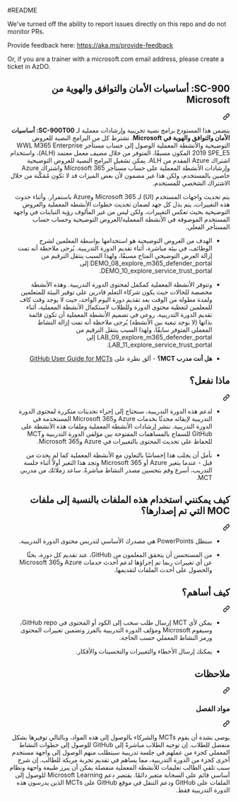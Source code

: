 <div class="Box-sc-g0xbh4-0 eoaCFS js-snippet-clipboard-copy-unpositioned undefined" data-hpc="true"><article class="markdown-body entry-content container-lg" itemprop="text"><p dir="auto">#README</p>
<p dir="auto">We've turned off the ability to report issues directly on this repo and do not monitor PRs.</p>
<p dir="auto">Provide feedback here: <a href="https://aka.ms/provide-feedback" rel="nofollow">https://aka.ms/provide-feedback</a></p>
<p dir="auto">Or, if you are a trainer with a microsoft.com email address, please create a ticket in AzDO.</p>
<div class="markdown-heading" dir="rtl"><h1 tabindex="-1" class="heading-element" dir="rtl">SC-900: أساسيات الأمان والتوافق والهوية من Microsoft</h1><a id="user-content-sc-900-أساسيات-الأمان-والتوافق-والهوية-من-microsoft" class="anchor" aria-label="Permalink: SC-900: أساسيات الأمان والتوافق والهوية من Microsoft" href="#sc-900-أساسيات-الأمان-والتوافق-والهوية-من-microsoft"><svg class="octicon octicon-link" viewBox="0 0 16 16" version="1.1" width="16" height="16" aria-hidden="true"><path d="m7.775 3.275 1.25-1.25a3.5 3.5 0 1 1 4.95 4.95l-2.5 2.5a3.5 3.5 0 0 1-4.95 0 .751.751 0 0 1 .018-1.042.751.751 0 0 1 1.042-.018 1.998 1.998 0 0 0 2.83 0l2.5-2.5a2.002 2.002 0 0 0-2.83-2.83l-1.25 1.25a.751.751 0 0 1-1.042-.018.751.751 0 0 1-.018-1.042Zm-4.69 9.64a1.998 1.998 0 0 0 2.83 0l1.25-1.25a.751.751 0 0 1 1.042.018.751.751 0 0 1 .018 1.042l-1.25 1.25a3.5 3.5 0 1 1-4.95-4.95l2.5-2.5a3.5 3.5 0 0 1 4.95 0 .751.751 0 0 1-.018 1.042.751.751 0 0 1-1.042.018 1.998 1.998 0 0 0-2.83 0l-2.5 2.5a1.998 1.998 0 0 0 0 2.83Z"></path></svg></a></div>
<p dir="rtl">يتضمن هذا المستودع برامج نصية تجريبية وإرشادات معملية لـ <strong>SC-900T00: أساسيات الأمان والتوافق والهوية في Microsoft</strong>.  تشترط كل من البرامج النصية للعروض التوضيحية والأنشطة المعملية الوصول إلى حساب مستأجر WWL M365 Enterprise 2019 SPE_E5 المكون مسبقًا، المتوفر من خلال مضيف معمل معتمد (ALH)، واستخدام اشتراك Azure المقدم من ALH. يمكن تشغيل البرامج النصية للعروض التوضيحية وإرشادات الأنشطة المعملية على حساب مستأجر Microsoft 365 واشتراك Azure خاصين بالمستخدم، ولكن هذا غير مضمون لأن بعض الميزات قد لا تكون مُمَكَّنة من خلال الاشتراك الشخصي للمستخدم.</p>
<p dir="rtl">يتم تحديث واجهات المستخدم (UI) لـ Microsoft 365 وAzure باستمرار.  وأثناء حدوث هذه التغييرات، يتم بذل كل جهد لضمان تحديث خطوات الأنشطة المعملية والعروض التوضيحية بحيث تعكس التغييرات، ولكن ليس من غير المألوف رؤية التباينات في واجهة المستخدم الموصوفة في الأنشطة المعملية/العروض التوضيحية وحساب حساب المستأجر الفعلي.</p>
<ul dir="rtl">
<li>
<p dir="rtl">الهدف من العروض التوضيحية هو استخدامها بواسطة المعلمين لشرح الوظائف، في بيئة مباشرة، أثناء تقديم الدورة التدريبية.  يُرجى ملاحظة أنه تمت إزالة العرض التوضيحي المتاح مسبقًا، ولهذا السبب ينتقل الترقيم من DEMO_08_explore_m365_defender_portal إلى DEMO_10_explore_service_trust_portal.</p>
</li>
<li>
<p dir="rtl">وتتوفر الأنشطة المعملية كمكمل لمحتوى الدورة التدريبية. وهذه الأنشطة مخصصة للحالات حيث يكون شركاء التعلم قادرين على توفير البيئة للمتعلمين ولمدة مطولة من الوقت بعد تقديم دورة اليوم الواحد، حيث لا يوجد وقت كاف للمعلمين لتغطية محتوى الدورة وللطلاب لاستكمال الأنشطة المعملية، أثناء تقديم الدورة التدريبية. روعي في تصميم الأنشطة المعملية أن تكون قائمة بذاتها (لا يوجد تبعية بين الأنشطة)  يُرجى ملاحظة أنه تمت إزالة النشاط المعملي المتوفر سابقًا، ولهذا السبب ينتقل الترقيم من LAB_09_explore_m365_defender_portal إلى LAB_11_explore_service_trust_portal.</p>
</li>
<li>
<p dir="rtl"><strong>هل أنت مدرب MCT؟</strong> - ألق نظرة على <a href="https://microsoftlearning.github.io/MCT-User-Guide/" rel="nofollow">GitHub User Guide for MCTs</a></p>
</li>
</ul>
<div class="markdown-heading" dir="rtl"><h2 tabindex="-1" class="heading-element" dir="rtl">ماذا نفعل؟</h2><a id="user-content-ماذا-نفعل" class="anchor" aria-label="Permalink: ماذا نفعل؟" href="#ماذا-نفعل"><svg class="octicon octicon-link" viewBox="0 0 16 16" version="1.1" width="16" height="16" aria-hidden="true"><path d="m7.775 3.275 1.25-1.25a3.5 3.5 0 1 1 4.95 4.95l-2.5 2.5a3.5 3.5 0 0 1-4.95 0 .751.751 0 0 1 .018-1.042.751.751 0 0 1 1.042-.018 1.998 1.998 0 0 0 2.83 0l2.5-2.5a2.002 2.002 0 0 0-2.83-2.83l-1.25 1.25a.751.751 0 0 1-1.042-.018.751.751 0 0 1-.018-1.042Zm-4.69 9.64a1.998 1.998 0 0 0 2.83 0l1.25-1.25a.751.751 0 0 1 1.042.018.751.751 0 0 1 .018 1.042l-1.25 1.25a3.5 3.5 0 1 1-4.95-4.95l2.5-2.5a3.5 3.5 0 0 1 4.95 0 .751.751 0 0 1-.018 1.042.751.751 0 0 1-1.042.018 1.998 1.998 0 0 0-2.83 0l-2.5 2.5a1.998 1.998 0 0 0 0 2.83Z"></path></svg></a></div>
<ul dir="rtl">
<li>
<p dir="rtl">لدعم هذه الدورة التدريبية، سنحتاج إلى إجراء تحديثات متكررة لمحتوى الدورة التدريبية لإبقائه محدثًا بخدمات Azure وMicrosoft 365 المستخدمة في الدورة التدريبية.  ننشر إرشادات الأنشطة المعملية وملفات هذه الأنشطة على GitHub للسماح بالمساهمات المفتوحة بين مؤلفي الدورة التدريبية وMCT للحفاظ على تحديث المحتوى بالتغييرات في Azure وMicrosoft 365.</p>
</li>
<li>
<p dir="rtl">نأمل أن يجلب هذا إحساسًا بالتعاون مع الأنشطة المعملية كما لم يحدث من قبل - عندما يتغير Azure أو Microsoft 365 وتجد هذا التغير أولاً أثناء جلسة التدريب، أسرع وقم بتحسين مصدر النشاط مباشرةً.  ساعد زملائك من مدربي MCT.</p>
</li>
</ul>
<div class="markdown-heading" dir="rtl"><h2 tabindex="-1" class="heading-element" dir="rtl">كيف يمكنني استخدام هذه الملفات بالنسبة إلى ملفات MOC التي تم إصدارها؟</h2><a id="user-content-كيف-يمكنني-استخدام-هذه-الملفات-بالنسبة-إلى-ملفات-moc-التي-تم-إصدارها" class="anchor" aria-label="Permalink: كيف يمكنني استخدام هذه الملفات بالنسبة إلى ملفات MOC التي تم إصدارها؟" href="#كيف-يمكنني-استخدام-هذه-الملفات-بالنسبة-إلى-ملفات-moc-التي-تم-إصدارها"><svg class="octicon octicon-link" viewBox="0 0 16 16" version="1.1" width="16" height="16" aria-hidden="true"><path d="m7.775 3.275 1.25-1.25a3.5 3.5 0 1 1 4.95 4.95l-2.5 2.5a3.5 3.5 0 0 1-4.95 0 .751.751 0 0 1 .018-1.042.751.751 0 0 1 1.042-.018 1.998 1.998 0 0 0 2.83 0l2.5-2.5a2.002 2.002 0 0 0-2.83-2.83l-1.25 1.25a.751.751 0 0 1-1.042-.018.751.751 0 0 1-.018-1.042Zm-4.69 9.64a1.998 1.998 0 0 0 2.83 0l1.25-1.25a.751.751 0 0 1 1.042.018.751.751 0 0 1 .018 1.042l-1.25 1.25a3.5 3.5 0 1 1-4.95-4.95l2.5-2.5a3.5 3.5 0 0 1 4.95 0 .751.751 0 0 1-.018 1.042.751.751 0 0 1-1.042.018 1.998 1.998 0 0 0-2.83 0l-2.5 2.5a1.998 1.998 0 0 0 0 2.83Z"></path></svg></a></div>
<ul dir="rtl">
<li>
<p dir="rtl">ستظل PowerPoints هي مصدرك الأساسي لتدريس محتوى الدورة التدريبية.</p>
</li>
<li>
<p dir="rtl">من المستحسن أن يتحقق المعلمون من GitHub، عند تقديم كل دورة، بحثًا عن أي تغييرات ربما تم إجراؤها لدعم أحدث خدمات Azure وMicrosoft 365 والحصول على أحدث الملفات لتقديمها.</p>
</li>
</ul>
<div class="markdown-heading" dir="rtl"><h2 tabindex="-1" class="heading-element" dir="rtl">كيف أساهم؟</h2><a id="user-content-كيف-أساهم" class="anchor" aria-label="Permalink: كيف أساهم؟" href="#كيف-أساهم"><svg class="octicon octicon-link" viewBox="0 0 16 16" version="1.1" width="16" height="16" aria-hidden="true"><path d="m7.775 3.275 1.25-1.25a3.5 3.5 0 1 1 4.95 4.95l-2.5 2.5a3.5 3.5 0 0 1-4.95 0 .751.751 0 0 1 .018-1.042.751.751 0 0 1 1.042-.018 1.998 1.998 0 0 0 2.83 0l2.5-2.5a2.002 2.002 0 0 0-2.83-2.83l-1.25 1.25a.751.751 0 0 1-1.042-.018.751.751 0 0 1-.018-1.042Zm-4.69 9.64a1.998 1.998 0 0 0 2.83 0l1.25-1.25a.751.751 0 0 1 1.042.018.751.751 0 0 1 .018 1.042l-1.25 1.25a3.5 3.5 0 1 1-4.95-4.95l2.5-2.5a3.5 3.5 0 0 1 4.95 0 .751.751 0 0 1-.018 1.042.751.751 0 0 1-1.042.018 1.998 1.998 0 0 0-2.83 0l-2.5 2.5a1.998 1.998 0 0 0 0 2.83Z"></path></svg></a></div>
<ul dir="rtl">
<li>
<p dir="rtl">يمكن لأي MCT إرسال طلب سحب إلى الكود أو المحتوى في GitHub repo، وسيقوم Microsoft ومؤلف الدورة التدريبية بالفرز وتضمين تغييرات المحتوى ورمز النشاط المعملي حسب الحاجة.</p>
</li>
<li>
<p dir="rtl">يمكنك إرسال الأخطاء والتغييرات والتحسينات والأفكار.</p>
</li>
</ul>
<div class="markdown-heading" dir="rtl"><h2 tabindex="-1" class="heading-element" dir="rtl">ملاحظات</h2><a id="user-content-ملاحظات" class="anchor" aria-label="Permalink: ملاحظات" href="#ملاحظات"><svg class="octicon octicon-link" viewBox="0 0 16 16" version="1.1" width="16" height="16" aria-hidden="true"><path d="m7.775 3.275 1.25-1.25a3.5 3.5 0 1 1 4.95 4.95l-2.5 2.5a3.5 3.5 0 0 1-4.95 0 .751.751 0 0 1 .018-1.042.751.751 0 0 1 1.042-.018 1.998 1.998 0 0 0 2.83 0l2.5-2.5a2.002 2.002 0 0 0-2.83-2.83l-1.25 1.25a.751.751 0 0 1-1.042-.018.751.751 0 0 1-.018-1.042Zm-4.69 9.64a1.998 1.998 0 0 0 2.83 0l1.25-1.25a.751.751 0 0 1 1.042.018.751.751 0 0 1 .018 1.042l-1.25 1.25a3.5 3.5 0 1 1-4.95-4.95l2.5-2.5a3.5 3.5 0 0 1 4.95 0 .751.751 0 0 1-.018 1.042.751.751 0 0 1-1.042.018 1.998 1.998 0 0 0-2.83 0l-2.5 2.5a1.998 1.998 0 0 0 0 2.83Z"></path></svg></a></div>
<div class="markdown-heading" dir="rtl"><h3 tabindex="-1" class="heading-element" dir="rtl">مواد الفصل</h3><a id="user-content-مواد-الفصل" class="anchor" aria-label="Permalink: مواد الفصل" href="#مواد-الفصل"><svg class="octicon octicon-link" viewBox="0 0 16 16" version="1.1" width="16" height="16" aria-hidden="true"><path d="m7.775 3.275 1.25-1.25a3.5 3.5 0 1 1 4.95 4.95l-2.5 2.5a3.5 3.5 0 0 1-4.95 0 .751.751 0 0 1 .018-1.042.751.751 0 0 1 1.042-.018 1.998 1.998 0 0 0 2.83 0l2.5-2.5a2.002 2.002 0 0 0-2.83-2.83l-1.25 1.25a.751.751 0 0 1-1.042-.018.751.751 0 0 1-.018-1.042Zm-4.69 9.64a1.998 1.998 0 0 0 2.83 0l1.25-1.25a.751.751 0 0 1 1.042.018.751.751 0 0 1 .018 1.042l-1.25 1.25a3.5 3.5 0 1 1-4.95-4.95l2.5-2.5a3.5 3.5 0 0 1 4.95 0 .751.751 0 0 1-.018 1.042.751.751 0 0 1-1.042.018 1.998 1.998 0 0 0-2.83 0l-2.5 2.5a1.998 1.998 0 0 0 0 2.83Z"></path></svg></a></div>
<p dir="rtl">يوصى بشدة أن يقوم MCTs والشركاء بالوصول إلى هذه المواد، وبالتالي توفيرها بشكل منفصل للطلاب.  إن توجيه الطلاب مباشرةً إلى GitHub للوصول إلى خطوات النشاط المعملي كجزء من عملهم في جلسة تدريبية سيتطلب منهم الوصول إلى واجهة مستخدم أخرى كجزء من الدورة التدريبية، مما يساهم في تقديم تجربة مربكة للطالب. إن شرح سبب تلقي الطالب تعليمات للأنشطة المعملية منفصلة يمكن أن يبرز طبيعة واجهة ونظام أساسي قائم على السحابة متغير دائمًا. يقتصر دعم Microsoft Learning للوصول إلى الملفات على GitHub ودعم التنقل في موقع GitHub على MCTs الذين يدرسون هذه الدورة التدريبية فقط.</p>
</article></div>
